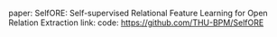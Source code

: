 

paper: SelfORE: Self-supervised Relational Feature Learning for Open Relation Extraction 
link: 
code: https://github.com/THU-BPM/SelfORE 
